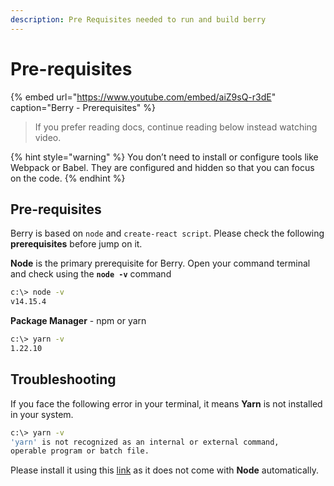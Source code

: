 ```yaml
---
description: Pre Requisites needed to run and build berry
---
```


# Pre-requisites

{% embed url="https://www.youtube.com/embed/aiZ9sQ-r3dE" caption="Berry - Prerequisites" %}

> If you prefer reading docs, continue reading below instead watching video.

{% hint style="warning" %}
You don’t need to install or configure tools like Webpack or Babel. They are configured and hidden so that you can focus on the code.
{% endhint %}

## **Pre-requisites**

Berry is based on `node` and `create-react script`. Please check the following **prerequisites** before jump on it.

**Node** is the primary prerequisite for Berry. Open your command terminal and check using the **`node -v`** command

```bash
c:\> node -v
v14.15.4
```

**Package Manager** - npm or yarn

```bash
c:\> yarn -v
1.22.10
```

## **Troubleshooting**

If you face the following error in your terminal, it means **Yarn** is not installed in your system.

```bash
c:\> yarn -v
'yarn' is not recognized as an internal or external command,
operable program or batch file.
```

Please install it using this [link](https://yarnpkg.com/getting-started/install) as it does not come with **Node** automatically.

